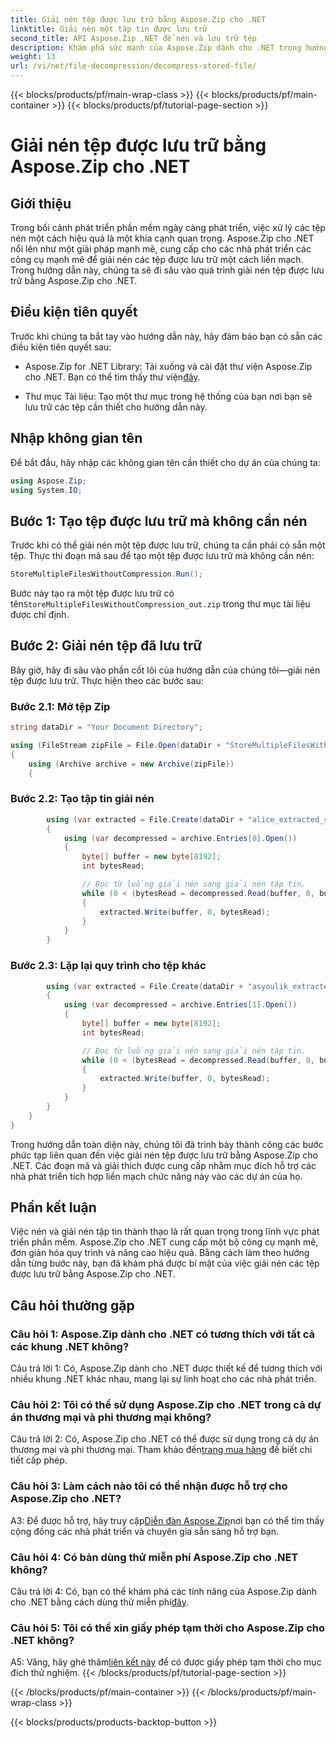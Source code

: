 ```yaml
---
title: Giải nén tệp được lưu trữ bằng Aspose.Zip cho .NET
linktitle: Giải nén một tập tin được lưu trữ
second_title: API Aspose.Zip .NET để nén và lưu trữ tệp
description: Khám phá sức mạnh của Aspose.Zip dành cho .NET trong hướng dẫn từng bước này về cách giải nén các tệp được lưu trữ. Nâng cao kỹ năng phát triển phần mềm của bạn bằng giải pháp mạnh mẽ để xử lý tệp hiệu quả.
weight: 13
url: /vi/net/file-decompression/decompress-stored-file/
---
```


{{< blocks/products/pf/main-wrap-class >}}
{{< blocks/products/pf/main-container >}}
{{< blocks/products/pf/tutorial-page-section >}}

# Giải nén tệp được lưu trữ bằng Aspose.Zip cho .NET

## Giới thiệu

Trong bối cảnh phát triển phần mềm ngày càng phát triển, việc xử lý các tệp nén một cách hiệu quả là một khía cạnh quan trọng. Aspose.Zip cho .NET nổi lên như một giải pháp mạnh mẽ, cung cấp cho các nhà phát triển các công cụ mạnh mẽ để giải nén các tệp được lưu trữ một cách liền mạch. Trong hướng dẫn này, chúng ta sẽ đi sâu vào quá trình giải nén tệp được lưu trữ bằng Aspose.Zip cho .NET.

## Điều kiện tiên quyết

Trước khi chúng ta bắt tay vào hướng dẫn này, hãy đảm bảo bạn có sẵn các điều kiện tiên quyết sau:

- Aspose.Zip for .NET Library: Tải xuống và cài đặt thư viện Aspose.Zip cho .NET. Bạn có thể tìm thấy thư viện[đây](https://releases.aspose.com/zip/net/).

- Thư mục Tài liệu: Tạo một thư mục trong hệ thống của bạn nơi bạn sẽ lưu trữ các tệp cần thiết cho hướng dẫn này.

## Nhập không gian tên

Để bắt đầu, hãy nhập các không gian tên cần thiết cho dự án của chúng ta:

```csharp
using Aspose.Zip;
using System.IO;
```

## Bước 1: Tạo tệp được lưu trữ mà không cần nén

Trước khi có thể giải nén một tệp được lưu trữ, chúng ta cần phải có sẵn một tệp. Thực thi đoạn mã sau để tạo một tệp được lưu trữ mà không cần nén:

```csharp
StoreMultipleFilesWithoutCompression.Run();
```

 Bước này tạo ra một tệp được lưu trữ có tên`StoreMultipleFilesWithoutCompression_out.zip` trong thư mục tài liệu được chỉ định.

## Bước 2: Giải nén tệp đã lưu trữ

Bây giờ, hãy đi sâu vào phần cốt lõi của hướng dẫn của chúng tôi—giải nén tệp được lưu trữ. Thực hiện theo các bước sau:

### Bước 2.1: Mở tệp Zip

```csharp
string dataDir = "Your Document Directory";

using (FileStream zipFile = File.Open(dataDir + "StoreMultipleFilesWithoutCompression_out.zip", FileMode.Open))
{
    using (Archive archive = new Archive(zipFile))
    {
```

### Bước 2.2: Tạo tập tin giải nén

```csharp
        using (var extracted = File.Create(dataDir + "alice_extracted_store_out.txt"))
        {
            using (var decompressed = archive.Entries[0].Open())
            {
                byte[] buffer = new byte[8192];
                int bytesRead;

                // Đọc từ luồng giải nén sang giải nén tập tin.
                while (0 < (bytesRead = decompressed.Read(buffer, 0, buffer.Length)))
                {
                    extracted.Write(buffer, 0, bytesRead);
                }
            }
        }
```

### Bước 2.3: Lặp lại quy trình cho tệp khác

```csharp
        using (var extracted = File.Create(dataDir + "asyoulik_extracted_store_out.txt"))
        {
            using (var decompressed = archive.Entries[1].Open())
            {
                byte[] buffer = new byte[8192];
                int bytesRead;

                // Đọc từ luồng giải nén sang giải nén tập tin.
                while (0 < (bytesRead = decompressed.Read(buffer, 0, buffer.Length)))
                {
                    extracted.Write(buffer, 0, bytesRead);
                }
            }
        }
    }
}
```

Trong hướng dẫn toàn diện này, chúng tôi đã trình bày thành công các bước phức tạp liên quan đến việc giải nén tệp được lưu trữ bằng Aspose.Zip cho .NET. Các đoạn mã và giải thích được cung cấp nhằm mục đích hỗ trợ các nhà phát triển tích hợp liền mạch chức năng này vào các dự án của họ.

## Phần kết luận

Việc nén và giải nén tập tin thành thạo là rất quan trọng trong lĩnh vực phát triển phần mềm. Aspose.Zip cho .NET cung cấp một bộ công cụ mạnh mẽ, đơn giản hóa quy trình và nâng cao hiệu quả. Bằng cách làm theo hướng dẫn từng bước này, bạn đã khám phá được bí mật của việc giải nén các tệp được lưu trữ bằng Aspose.Zip cho .NET.

## Câu hỏi thường gặp

### Câu hỏi 1: Aspose.Zip dành cho .NET có tương thích với tất cả các khung .NET không?

Câu trả lời 1: Có, Aspose.Zip dành cho .NET được thiết kế để tương thích với nhiều khung .NET khác nhau, mang lại sự linh hoạt cho các nhà phát triển.

### Câu hỏi 2: Tôi có thể sử dụng Aspose.Zip cho .NET trong cả dự án thương mại và phi thương mại không?

 Câu trả lời 2: Có, Aspose.Zip cho .NET có thể được sử dụng trong cả dự án thương mại và phi thương mại. Tham khảo đến[trang mua hàng](https://purchase.aspose.com/buy) để biết chi tiết cấp phép.

### Câu hỏi 3: Làm cách nào tôi có thể nhận được hỗ trợ cho Aspose.Zip cho .NET?

 A3: Để được hỗ trợ, hãy truy cập[Diễn đàn Aspose.Zip](https://forum.aspose.com/c/zip/37)nơi bạn có thể tìm thấy cộng đồng các nhà phát triển và chuyên gia sẵn sàng hỗ trợ bạn.

### Câu hỏi 4: Có bản dùng thử miễn phí Aspose.Zip cho .NET không?

 Câu trả lời 4: Có, bạn có thể khám phá các tính năng của Aspose.Zip dành cho .NET bằng cách dùng thử miễn phí[đây](https://releases.aspose.com/).

### Câu hỏi 5: Tôi có thể xin giấy phép tạm thời cho Aspose.Zip cho .NET không?

 A5: Vâng, hãy ghé thăm[liên kết này](https://purchase.aspose.com/temporary-license/) để có được giấy phép tạm thời cho mục đích thử nghiệm.
{{< /blocks/products/pf/tutorial-page-section >}}

{{< /blocks/products/pf/main-container >}}
{{< /blocks/products/pf/main-wrap-class >}}

{{< blocks/products/products-backtop-button >}}
